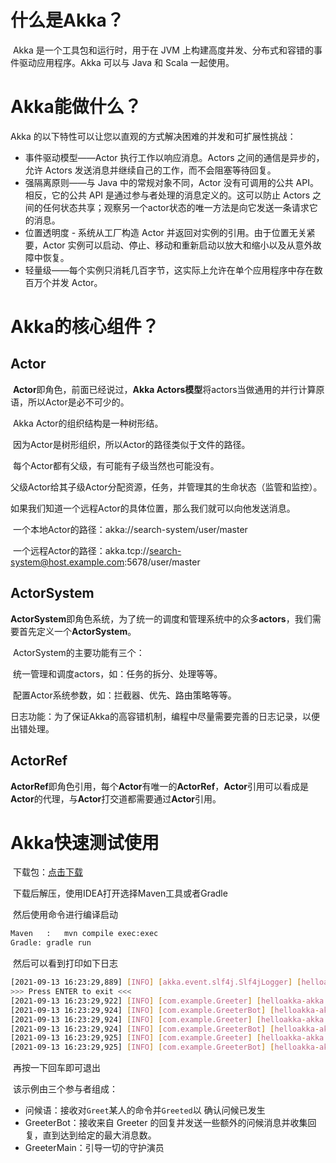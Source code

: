 # 什么是Akka？

​		Akka 是一个工具包和运行时，用于在 JVM 上构建高度并发、分布式和容错的事件驱动应用程序。Akka 可以与 Java 和 Scala 一起使用。

# Akka能做什么？

Akka 的以下特性可以让您以直观的方式解决困难的并发和可扩展性挑战：

- 事件驱动模型——Actor 执行工作以响应消息。Actors 之间的通信是异步的，允许 Actors 发送消息并继续自己的工作，而不会阻塞等待回复。
- 强隔离原则——与 Java 中的常规对象不同，Actor 没有可调用的公共 API。相反，它的公共 API 是通过参与者处理的消息定义的。这可以防止 Actors 之间的任何状态共享；观察另一个actor状态的唯一方法是向它发送一条请求它的消息。
- 位置透明度 - 系统从工厂构造 Actor 并返回对实例的引用。由于位置无关紧要，Actor 实例可以启动、停止、移动和重新启动以放大和缩小以及从意外故障中恢复。
- 轻量级——每个实例只消耗几百字节，这实际上允许在单个应用程序中存在数百万个并发 Actor。

# Akka的核心组件？

## Actor

​		**Actor**即角色，前面已经说过，**Akka Actors模型**将actors当做通用的并行计算原语，所以Actor是必不可少的。

​						Akka Actor的组织结构是一种树形结。

​						因为Actor是树形组织，所以Actor的路径类似于文件的路径。

​						每个Actor都有父级，有可能有子级当然也可能没有。

​						父级Actor给其子级Actor分配资源，任务，并管理其的生命状态（监管和监控）。

​						如果我们知道一个远程Actor的具体位置，那么我们就可以向他发送消息。

​		一个本地Actor的路径：akka://search-system/user/master

​		一个远程Actor的路径：akka.tcp://search-system@host.example.com:5678/user/master

## ActorSystem

​		**ActorSystem**即角色系统，为了统一的调度和管理系统中的众多**actors**，我们需要首先定义一个**ActorSystem**。

​		ActorSystem的主要功能有三个：

​						统一管理和调度actors，如：任务的拆分、处理等等。

​						配置Actor系统参数，如：拦截器、优先、路由策略等等。

​						日志功能：为了保证Akka的高容错机制，编程中尽量需要完善的日志记录，以便出错处理。



## ActorRef

​		**ActorRef**即角色引用，每个**Actor**有唯一的**ActorRef**，**Actor**引用可以看成是**Actor**的代理，与**Actor**打交道都需要通过**Actor**引用。



# Akka快速测试使用

​		下载包：[点击下载](https://example.lightbend.com/v1/download/akka-quickstart-java?name=akka-quickstart-java)

​		下载后解压，使用IDEA打开选择Maven工具或者Gradle

​		然后使用命令进行编译启动

```sh
Maven	:	mvn compile exec:exec
Gradle: gradle run
```

​		然后可以看到打印如下日志

```sh
[2021-09-13 16:23:29,889] [INFO] [akka.event.slf4j.Slf4jLogger] [helloakka-akka.actor.default-dispatcher-3] [] - Slf4jLogger started
>>> Press ENTER to exit <<<
[2021-09-13 16:23:29,922] [INFO] [com.example.Greeter] [helloakka-akka.actor.default-dispatcher-6] [akka://helloakka/user/greeter] - Hello Charles!
[2021-09-13 16:23:29,924] [INFO] [com.example.GreeterBot] [helloakka-akka.actor.default-dispatcher-3] [akka://helloakka/user/Charles] - Greeting 1 for Charles
[2021-09-13 16:23:29,924] [INFO] [com.example.Greeter] [helloakka-akka.actor.default-dispatcher-3] [akka://helloakka/user/greeter] - Hello Charles!
[2021-09-13 16:23:29,924] [INFO] [com.example.GreeterBot] [helloakka-akka.actor.default-dispatcher-6] [akka://helloakka/user/Charles] - Greeting 2 for Charles
[2021-09-13 16:23:29,925] [INFO] [com.example.Greeter] [helloakka-akka.actor.default-dispatcher-3] [akka://helloakka/user/greeter] - Hello Charles!
[2021-09-13 16:23:29,925] [INFO] [com.example.GreeterBot] [helloakka-akka.actor.default-dispatcher-6] [akka://helloakka/user/Charles] - Greeting 3 for Charles
```

​		再按一下回车即可退出

​		该示例由三个参与者组成：

- 问候语：接收对`Greet`某人的命令并`Greeted`以 确认问候已发生
- GreeterBot：接收来自 Greeter 的回复并发送一些额外的问候消息并收集回复，直到达到给定的最大消息数。
- GreeterMain：引导一切的守护演员
